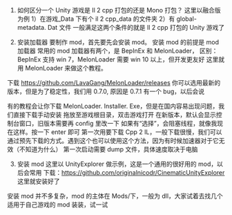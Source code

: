 
1. 如何区分一个 Unity 游戏是 Il 2 cpp 打包的还是 Mono 打包？
这里以融合版为例
1）在游戏_Data 下有个 il 2 cpp_data 的文件夹
2）有 global-metadata. Dat 文件
一般满足这两个条件的就是 Il 2 cpp 打包的 Unity 游戏了

2. 安装加载器
要制作 mod，首先要先会安装 mod。
安装 mod 的前提是 mod 加载器
常用的 mod 加载器有两个，是 BepInEx 和 MelonLoader，
区别：BepInEx 支持 win 7，MelonLoader 需要 win 10 以上，但开发更友好
这里就用 MelonLoader 来做这个教程。

下载 https://github.com/LavaGang/MelonLoader/releases
你可以选用最新的版本，但是为了稳定性，我们用 0.7.0, 原因是 0.7.1 有一个 bug，以后会说

有的教程会让你下载 MelonLoader. Installer. Exe，但是在国内容易出现问题，我们直接下载手动安装
拖放至游戏根目录，双击游戏打开
在新版本，默认会显示控制台窗口，旧版本需要再 config 里改一下
如果有“选择”，会阻塞线程，就像我现在这样。按一下 enter 即可
第一次用要下载 Cpp 2 IL，一般下载很慢，我们可以通过预先下载的方式。遇到这个也可以使用这个方法，因为有时候加速器对于它无效（不知道为什么）
第一次启动需要 dump 文件，具体速度取决于电脑

3. 安装 mod
这里以 UnityExplorer 做示例，这是一个通用的很好用的 mod，以后会常用
下载：https://github.com/originalnicodr/CinematicUnityExplorer
这里就安装好了

安装 mod 并不多复杂，mod 的主体在 Mods/下，一般为 dll，大家试着去找几个适用于自己游戏的 mod 装装，试一试